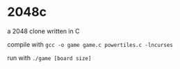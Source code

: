 # 2048c
a 2048 clone written in C

compile with  ```gcc -o game game.c powertiles.c -lncurses```

run with ```./game [board size]```
